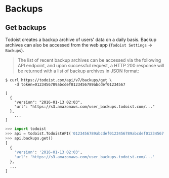 # Backups

## Get backups

Todoist creates a backup archive of users' data on a daily
basis. Backup archives can also be accessed from the web app (`Todoist
Settings` -> `Backups`).

> The list of recent backup archives can be accessed via the following
> API endpoint, and upon successful request, a HTTP 200 response will
> be returned with a list of backup archives in JSON format:


```shell
$ curl https://todoist.com/api/v7/backups/get \
    -d token=0123456789abcdef0123456789abcdef01234567

[
  {
    "version": "2016-01-13 02:03",
    "url": "https://s3.amazonaws.com/user_backups.todoist.com/..."
  },
    ...
]
```

```python
>>> import todoist
>>> api = todoist.TodoistAPI('0123456789abcdef0123456789abcdef01234567')
>>> api.backups.get()
[
  {
    'version': '2016-01-13 02:03',
    'url': 'https://s3.amazonaws.com/user_backups.todoist.com/...'
  },
  ...
]
```
